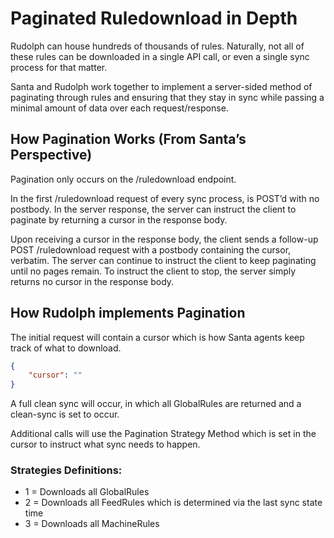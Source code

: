 # Paginated Ruledownload in Depth
Rudolph can house hundreds of thousands of rules. Naturally, not all of these rules can be downloaded in a single API call, or even a single sync process for that matter.

Santa and Rudolph work together to implement a server-sided method of paginating through rules and ensuring that they stay in sync while passing a minimal amount of data over each request/response.

## How Pagination Works (From Santa’s Perspective)
Pagination only occurs on the /ruledownload endpoint.

In the first /ruledownload request of every sync process, is POST’d with no postbody. In the server response, the server can instruct the client to paginate by returning a cursor in the response body.

Upon receiving a cursor in the response body, the client sends a follow-up POST /ruledownload request with a postbody containing the cursor, verbatim. The server can continue to instruct the client to keep paginating until no pages remain. To instruct the client to stop, the server simply returns no cursor in the response body.

## How Rudolph implements Pagination

The initial request will contain a cursor which is how Santa agents keep track of what to download.

```json
{
    "cursor": ""
}
```

A full clean sync will occur, in which all GlobalRules are returned and a clean-sync is set to occur.

Additional calls will use the Pagination Strategy Method which is set in the cursor to instruct what sync needs to happen.

### Strategies Definitions:
- 1 = Downloads all GlobalRules
- 2 = Downloads all FeedRules which is determined via the last sync state time
- 3 = Downloads all MachineRules

